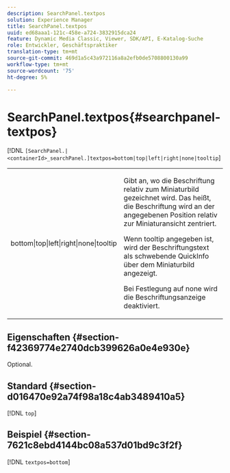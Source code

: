 ```yaml
---
description: SearchPanel.textpos
solution: Experience Manager
title: SearchPanel.textpos
uuid: ed68aaa1-121c-458e-a724-3832915dca24
feature: Dynamic Media Classic, Viewer, SDK/API, E-Katalog-Suche
role: Entwickler, Geschäftspraktiker
translation-type: tm+mt
source-git-commit: 469d1a5c43a972116a8a2efb0de5708800130a99
workflow-type: tm+mt
source-wordcount: '75'
ht-degree: 5%

---
```



# SearchPanel.textpos{#searchpanel-textpos}

[!DNL `[SearchPanel.|<containerId>_searchPanel.]textpos=bottom|top|left|right|none|tooltip`]

<table id="table_2B109D2F91E64B5382B31921C3780FA5"> 
 <tbody> 
  <tr> 
   <td colname="col1"> <p><span class="codeph"> bottom|top|left|right|none|tooltip</span> </p> </td> 
   <td colname="col2"> <p> Gibt an, wo die Beschriftung relativ zum Miniaturbild gezeichnet wird. Das heißt, die Beschriftung wird an der angegebenen Position relativ zur Miniaturansicht zentriert. </p> <p>Wenn <span class="codeph"> tooltip</span> angegeben ist, wird der Beschriftungstext als schwebende QuickInfo über dem Miniaturbild angezeigt. </p> <p>Bei Festlegung auf <span class="codeph"> none</span> wird die Beschriftungsanzeige deaktiviert. </p> </td> 
  </tr> 
 </tbody> 
</table>

## Eigenschaften {#section-f42369774e2740dcb399626a0e4e930e}

Optional.

## Standard {#section-d016470e92a74f98a18c4ab3489410a5}

[!DNL `top`]

## Beispiel {#section-7621c8ebd4144bc08a537d01bd9c3f2f}

[!DNL `textpos=bottom`]

